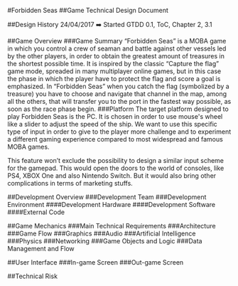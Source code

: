 #Forbidden Seas
##Game Technical Design Document

##Design History
24/04/2017 :arrow_right: Started GTDD 0.1, ToC, Chapter 2, 3.1

##Game Overview
###Game Summary
“Forbidden Seas” is a MOBA game in which you control a crew of seaman and battle against other vessels led by the other players,
 in order to obtain the greatest amount of treasures in the shortest possible time. It is inspired by the classic “Capture the flag”
 game mode, spreaded in many multiplayer online games, but in this case the phase in which the player have to protect the flag and 
 score a goal is emphasized. In “Forbidden Seas” when you catch the flag (symbolized by a treasure) you have to choose and navigate that channel 
 in the map, among all the others, that will transfer you to the port in the fastest way possible, as soon as the race phase begin.
###Platform
The target platform designed to play Forbidden Seas is the PC. It is chosen in order to use mouse's wheel like a slider to adjust 
the speed of the ship. We want to use this specific type of input in order to give to the player more challenge and to experiment a 
different gaming experience compared to most widespread and famous MOBA games.


This feature won’t exclude the possibility to design a similar input scheme for the gamepad. This would open the doors to the world 
of consoles, like PS4, XBOX One and also Nintendo Switch. But it would also bring other complications in terms of marketing stuffs.

##Development Overview
###Development Team
###Development Environment
####Development Hardware
####Development Software
####External Code

##Game Mechanics
###Main Technical Requirements
###Architecture
###Game Flow
###Graphics
###Audio
###Artificial Intelligence
###Physics
###Networking
###Game Objects and Logic
###Data Management and Flow

##User Interface
###In-game Screen
###Out-game Screen

##Technical Risk